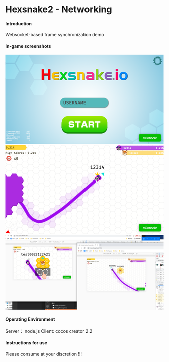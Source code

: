 # Hexsnake2 - Networking

#### Introduction
Websocket-based frame synchronization demo

#### In-game screenshots
![](gitimg/login.png)
![](gitimg/game1.png)
![](gitimg/game2.png)

#### Operating Environment
Server： node.js
Client:  cocos creator 2.2


#### Instructions for use
Please consume at your discretion !!! 